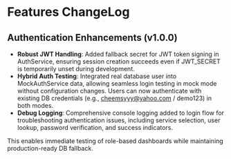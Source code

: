 # Features ChangeLog

## Authentication Enhancements (v1.0.0)

- **Robust JWT Handling**: Added fallback secret for JWT token signing in AuthService, ensuring session creation succeeds even if JWT_SECRET is temporarily unset during development.
- **Hybrid Auth Testing**: Integrated real database user into MockAuthService data, allowing seamless login testing in mock mode without configuration changes. Users can now authenticate with existing DB credentials (e.g., cheemsyyy@yahoo.com / demo123) in both modes.
- **Debug Logging**: Comprehensive console logging added to login flow for troubleshooting authentication issues, including service selection, user lookup, password verification, and success indicators.

This enables immediate testing of role-based dashboards while maintaining production-ready DB fallback.